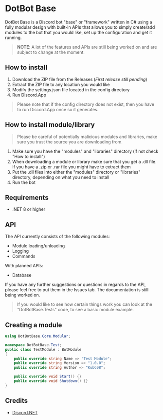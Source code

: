 # DotBot Base
DotBot Base is a Discord bot "base" or "framework" written in C# using a fully modular design with built-in APIs that allows you to simply create/add modules to the bot that you would like, set up the configuration and get it running.

> **NOTE**: A lot of the features and APIs are still being worked on and are subject to change at the moment.

## How to install
1. Download the ZIP file from the Releases (_First release still pending_)
2. Extract the ZIP file to any location you would like
3. Modify the settings.json file located in the config directory
4. Run Discord.App
> Please note that if the config directory does not exist, then you have to run Discord.App once so it generates.

## How to install module/library
> Please be careful of potentially malicious modules and libraries, make sure you trust the source you are downloading from.
1. Make sure you have the "modules" and "libraries" directory (if not check "How to install")
2. When downloading a module or library make sure that you get a .dll file. If you have a .zip or .rar file you might have to extract them
3. Put the .dll files into either the "modules" directory or "libraries" directory, depending on what you need to install
4. Run the bot

## Requirements
- .NET 8 or higher

## API
The API currently consists of the following modules:
- Module loading/unloading
- Logging
- Commands

With planned APIs:
- Database

If you have any further suggestions or questions in regards to the API, please feel free to put them in the Issues tab. The documentation is still being worked on.
> If you would like to see how certain things work you can look at the "DotBotBase.Tests" code, to see a basic module example.

## Creating a module
```c#
using DotBotBase.Core.Modular;

namespace DotBotBase.Test;
public class TestModule : BotModule
{
    public override string Name => "Test Module";
    public override string Version => "1.0.0";
    public override string Author => "KubC08";

	public override void Start() {}
	public override void Shutdown() {}
}
```

## Credits
- [Discord.NET](https://discordnet.dev/index.html)
